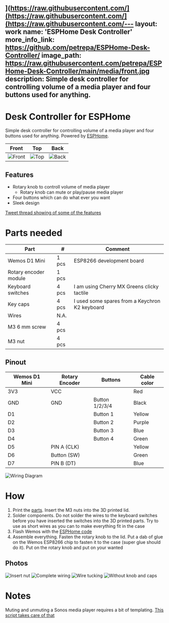 ](https://raw.githubusercontent.com/](https://raw.githubusercontent.com/](https://raw.githubusercontent.com/---
layout: work 
name: 'ESPHome Desk Controller'
more_info_link: https://github.com/petrepa/ESPHome-Desk-Controller/
image_path: https://raw.githubusercontent.com/petrepa/ESPHome-Desk-Controller/main/media/front.jpg
description: Simple desk controller for controlling volume of a media player and four buttons used for anything.
---

# Desk Controller for ESPHome
Simple desk controller for controlling volume of a media player and four buttons used for anything. Powered by [ESPHome](https://esphome.io/).

| Front                                                                                  | Top                                                                                | Back                                                                                 |
|----------------------------------------------------------------------------------------|------------------------------------------------------------------------------------|--------------------------------------------------------------------------------------|
| ![Front](https://github.com/petrepa/ESPHome-Desk-Controller/blob/main/media/front.jpg) | ![Top](https://github.com/petrepa/ESPHome-Desk-Controller/blob/main/media/top.jpg) | ![Back](https://github.com/petrepa/ESPHome-Desk-Controller/blob/main/media/back.jpg) |

## Features

* Rotary knob to controll volume of media player
  * Rotary knob can mute or play/pause media player
* Four buttons which can do what ever you want
* Sleek design

[Tweet thread showing of some of the features](https://twitter.com/petrepa/status/1492845262397747200?s=20&t=XrHxkKNUZLxyN6M17T5Kxw)

# Parts needed

| Part                  | #     | Comment                                        |
|-----------------------|-------|------------------------------------------------|
| Wemos D1 Mini         | 1 pcs | ESP8266 development board                      |
| Rotary encoder module | 1 pcs |                                                |
| Keyboard switches     | 4 pcs | I am using Cherry MX Greens clicky tactile     |
| Key caps              | 4 pcs | I used some spares from a Keychron K2 keyboard |
| Wires                 | N.A.  |                                                |
| M3 6 mm screw         | 4 pcs |                                                |
| M3 nut                | 4 pcs |                                                |

## Pinout

| Wemos D1 Mini | Rotary Encoder | Buttons        | Cable color |
|---------------|----------------|----------------|-------------|
| 3V3           | VCC            |                | Red         |
| GND           | GND            | Button 1/2/3/4 | Black       |
| D1            |                | Button 1       | Yellow      |
| D2            |                | Button 2       | Purple      |
| D3            |                | Button 3       | Blue        |
| D4            |                | Button 4       | Green       |
| D5            | PIN A (CLK)    |                | Yellow      |
| D6            | Button (SW)    |                | Green       |
| D7            | PIN B (DT)     |                | Blue        |

![Wiring Diagram](https://github.com/petrepa/ESPHome-Desk-Controller/blob/main/media/wiring_diagram.png)

# How
1. Print the [parts](https://github.com/petrepa/ESPHome-Desk-Controller/tree/main/models). Insert the M3 nuts into the 3D printed lid.
2. Solder components. Do not solder the wires to the keyboard switches before you have inserted the switches into the 3D printed parts. Try to use as short wires as you can to make everything fit in the case
4. Flash Wemos with the [ESPHome code](https://github.com/petrepa/ESPHome-Desk-Controller/blob/main/desk-controller.yaml)
5. Assemble everything. Fasten the rotary knob to the lid. Put a dab of glue on the Wemos ESP8266 chip to fasten it to the case (super glue should do it). Put on the rotary knob and put on your wanted 

## Photos
![Insert nut](https://github.com/petrepa/ESPHome-Desk-Controller/blob/main/media/nut.jpeg)
![Complete wiring](https://github.com/petrepa/ESPHome-Desk-Controller/blob/main/media/wiring.png)
![Wire tucking](https://github.com/petrepa/ESPHome-Desk-Controller/blob/main/media/wire_tucking.png)
![Without knob and caps](https://github.com/petrepa/ESPHome-Desk-Controller/blob/main/media/without_caps.jpg)

# Notes
Muting and unmuting a Sonos media player requires a bit of templating. [This script takes care of that](https://github.com/petrepa/ESPHome-Desk-Controller/blob/main/sonos_mute_toggle.yaml)
